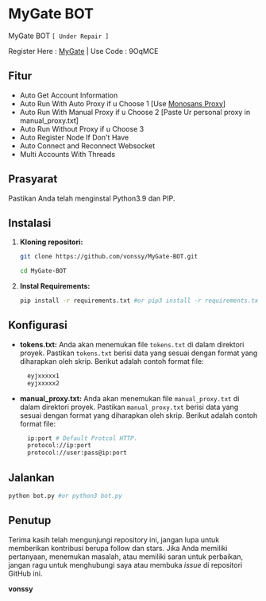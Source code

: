 # MyGate BOT
MyGate BOT `[ Under Repair ]`

Register Here : [MyGate](https://app.mygate.network/login?code=9OqMCE) | Use Code : 9OqMCE

## Fitur

  - Auto Get Account Information
  - Auto Run With Auto Proxy if u Choose 1 [Use [Monosans Proxy](https://raw.githubusercontent.com/monosans/proxy-list/main/proxies/all.txt)]
  - Auto Run With Manual Proxy if u Choose 2 [Paste Ur personal proxy in manual_proxy.txt]
  - Auto Run Without Proxy if u Choose 3
  - Auto Register Node If Don't Have
  - Auto Connect and Reconnect Websocket
  - Multi Accounts With Threads

## Prasyarat

Pastikan Anda telah menginstal Python3.9 dan PIP.

## Instalasi

1. **Kloning repositori:**
   ```bash
   git clone https://github.com/vonssy/MyGate-BOT.git
   ```
   ```bash
   cd MyGate-BOT
   ```

2. **Instal Requirements:**
   ```bash
   pip install -r requirements.txt #or pip3 install -r requirements.txt
   ```

## Konfigurasi

- **tokens.txt:** Anda akan menemukan file `tokens.txt` di dalam direktori proyek. Pastikan `tokens.txt` berisi data yang sesuai dengan format yang diharapkan oleh skrip. Berikut adalah contoh format file:

  ```bash
    eyjxxxxx1
    eyjxxxxx2
  ```
- **manual_proxy.txt:** Anda akan menemukan file `manual_proxy.txt` di dalam direktori proyek. Pastikan `manual_proxy.txt` berisi data yang sesuai dengan format yang diharapkan oleh skrip. Berikut adalah contoh format file:
  ```bash
    ip:port # Default Protcol HTTP.
    protocol://ip:port
    protocol://user:pass@ip:port
  ```

## Jalankan

```bash
python bot.py #or python3 bot.py
```

## Penutup

Terima kasih telah mengunjungi repository ini, jangan lupa untuk memberikan kontribusi berupa follow dan stars.
Jika Anda memiliki pertanyaan, menemukan masalah, atau memiliki saran untuk perbaikan, jangan ragu untuk menghubungi saya atau membuka *issue* di repositori GitHub ini.

**vonssy**